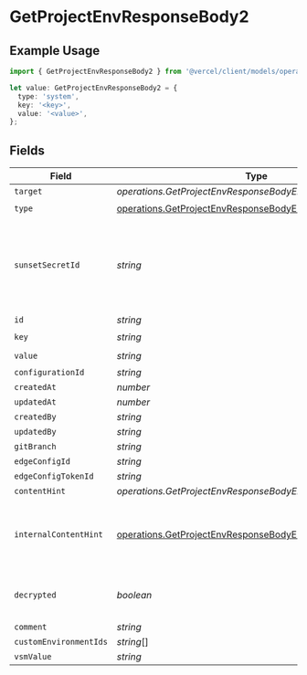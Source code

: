 # GetProjectEnvResponseBody2

## Example Usage

```typescript
import { GetProjectEnvResponseBody2 } from '@vercel/client/models/operations';

let value: GetProjectEnvResponseBody2 = {
  type: 'system',
  key: '<key>',
  value: '<value>',
};
```

## Fields

| Field                  | Type                                                                                                                                       | Required           | Description                                                                              |
| ---------------------- | ------------------------------------------------------------------------------------------------------------------------------------------ | ------------------ | ---------------------------------------------------------------------------------------- |
| `target`               | _operations.GetProjectEnvResponseBodyEnvsTarget_                                                                                           | :heavy_minus_sign: | N/A                                                                                      |
| `type`                 | [operations.GetProjectEnvResponseBodyEnvsType](../../models/operations/getprojectenvresponsebodyenvstype.md)                               | :heavy_check_mark: | N/A                                                                                      |
| `sunsetSecretId`       | _string_                                                                                                                                   | :heavy_minus_sign: | This is used to identiy variables that have been migrated from type secret to sensitive. |
| `id`                   | _string_                                                                                                                                   | :heavy_minus_sign: | N/A                                                                                      |
| `key`                  | _string_                                                                                                                                   | :heavy_check_mark: | N/A                                                                                      |
| `value`                | _string_                                                                                                                                   | :heavy_check_mark: | N/A                                                                                      |
| `configurationId`      | _string_                                                                                                                                   | :heavy_minus_sign: | N/A                                                                                      |
| `createdAt`            | _number_                                                                                                                                   | :heavy_minus_sign: | N/A                                                                                      |
| `updatedAt`            | _number_                                                                                                                                   | :heavy_minus_sign: | N/A                                                                                      |
| `createdBy`            | _string_                                                                                                                                   | :heavy_minus_sign: | N/A                                                                                      |
| `updatedBy`            | _string_                                                                                                                                   | :heavy_minus_sign: | N/A                                                                                      |
| `gitBranch`            | _string_                                                                                                                                   | :heavy_minus_sign: | N/A                                                                                      |
| `edgeConfigId`         | _string_                                                                                                                                   | :heavy_minus_sign: | N/A                                                                                      |
| `edgeConfigTokenId`    | _string_                                                                                                                                   | :heavy_minus_sign: | N/A                                                                                      |
| `contentHint`          | _operations.GetProjectEnvResponseBodyEnvsContentHint_                                                                                      | :heavy_minus_sign: | N/A                                                                                      |
| `internalContentHint`  | [operations.GetProjectEnvResponseBodyEnvsInternalContentHint](../../models/operations/getprojectenvresponsebodyenvsinternalcontenthint.md) | :heavy_minus_sign: | Similar to `contentHints`, but should not be exposed to the user.                        |
| `decrypted`            | _boolean_                                                                                                                                  | :heavy_minus_sign: | Whether `value` and `vsmValue` are decrypted.                                            |
| `comment`              | _string_                                                                                                                                   | :heavy_minus_sign: | N/A                                                                                      |
| `customEnvironmentIds` | _string_[]                                                                                                                                 | :heavy_minus_sign: | N/A                                                                                      |
| `vsmValue`             | _string_                                                                                                                                   | :heavy_minus_sign: | N/A                                                                                      |
